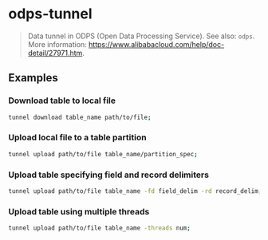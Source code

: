 # odps-tunnel

> Data tunnel in ODPS (Open Data Processing Service). See also: `odps`. More information: <https://www.alibabacloud.com/help/doc-detail/27971.htm>.

## Examples

### Download table to local file

```bash
tunnel download table_name path/to/file;
```

### Upload local file to a table partition

```bash
tunnel upload path/to/file table_name/partition_spec;
```

### Upload table specifying field and record delimiters

```bash
tunnel upload path/to/file table_name -fd field_delim -rd record_delim;
```

### Upload table using multiple threads

```bash
tunnel upload path/to/file table_name -threads num;
```
